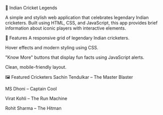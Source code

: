 🏏 Indian Cricket Legends

A simple and stylish web application that celebrates legendary Indian cricketers. Built using HTML, CSS, and JavaScript, this app provides brief information about iconic players with interactive elements.

🚀 Features
A responsive grid of legendary Indian cricketers.

Hover effects and modern styling using CSS.

"Know More" buttons that display fun facts using JavaScript alerts.

Clean, mobile-friendly layout.

🖼️ Featured Cricketers
Sachin Tendulkar – The Master Blaster

MS Dhoni – Captain Cool

Virat Kohli – The Run Machine

Rohit Sharma – The Hitman
